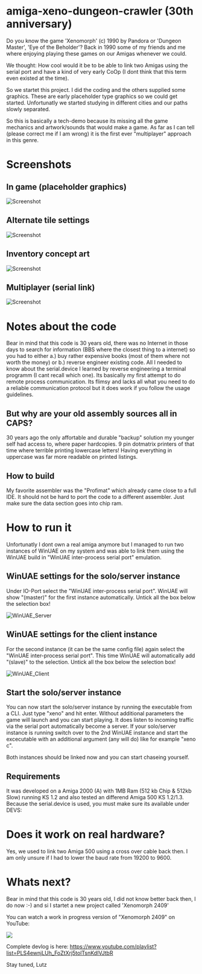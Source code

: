 # amiga-xeno-dungeon-crawler (30th anniversary)

Do you know the game 'Xenomorph' (c) 1990 by Pandora or 'Dungeon Master', 'Eye of the Beholder'? Back in 1990 some of my friends and me where enjoying playing these games on our Amigas whenever we could.

We thought: How cool would it be to be able to link two Amigas using the serial port and have a kind of very early CoOp (I dont think that this term even existed at the time).

So we startet this project. I did the coding and the others supplied some graphics. These are early placeholder type graphics so we could get started. Unfortunatly we started studying in different cities and our paths slowly separated.

So this is basically a tech-demo because its missing all the game mechanics and artwork/sounds that would make a game. As far as I can tell (please correct me if I am wrong) it is the first ever "multiplayer" approach in this genre.

# Screenshots

## In game (placeholder graphics)

![Screenshot](https://github.com/LutzGrosshennig/amiga-xeno-dungeon-crawler/blob/main/images/ScreenShot.png)

## Alternate tile settings

![Screenshot](https://github.com/LutzGrosshennig/amiga-xeno-dungeon-crawler/blob/main/images/AlternateTileset.PNG)

## Inventory concept art

![Screenshot](https://github.com/LutzGrosshennig/amiga-xeno-dungeon-crawler/blob/main/images/Inventory.gif)

## Multiplayer (serial link)

![Screenshot](https://github.com/LutzGrosshennig/amiga-xeno-dungeon-crawler/blob/main/images/Multiplayer.gif)

# Notes about the code

Bear in mind that this code is 30 years old, there was no Internet in those days to search for information (BBS where the closest thing to a internet) so you had to either a.) buy rather expensive books (most of them where not worth the money) or b.) reverse engineer existing code.
All I needed to know about the serial.device I learned by reverse engineering a terminal programm (I cant recall which one). Its basically my first attempt to do remote process communication. Its flimsy and lacks all what you need to do a reliable communication protocol but it does work if you follow the usage guidelines.

## But why are your old assembly sources all in CAPS?

30 years ago the only affortable and durable "backup" solution my younger self had access to, where paper hardcopies. 9 pin dotmatrix printers of that time where terrible printing lowercase letters! Having everything in uppercase was far more readable on printed listings.

## How to build

My favorite assembler was the "Profimat" which already came close to a full IDE. It should not be hard to port the code to a different assembler. Just make sure the data section goes into chip ram.

# How to run it

Unfortunatly I dont own a real amiga anymore but I managed to run two instances of WinUAE on my system and was able to link them using the WinUAE build in "WinUAE inter-process serial port" emulation.

## WinUAE settings for the solo/server instance

Under IO-Port select the "WinUAE inter-process serial port". WinUAE will show "(master)" for the first instance automatically.
Untick all the box below the selection box!

![WinUAE_Server](https://github.com/LutzGrosshennig/amiga-xeno-dungeon-crawler/blob/main/images/WinUAE-SerialCrossOver_1.png)

## WinUAE settings for the client instance

For the second instance (it can be the same config file) again select the "WinUAE inter-process serial port". This time WinUAE will automatically add "(slave)" to the selection.
Untick all the box below the selection box!

![WinUAE_Client](https://github.com/LutzGrosshennig/amiga-xeno-dungeon-crawler/blob/main/images/WinUAE-SerialCrossOver_2.png)

## Start the solo/server instance

You can now start the solo/server instance by running the executable from a CLI. Just type "xeno" and hit enter. Without additional parameters the game will launch and you can start playing. It does listen to incoming traffic via the serial port automatically become a server.
If your solo/server instance is running switch over to the 2nd WinUAE instance and start the excecutable with an additional argument (any will do) like for example "xeno c". 

Both instances should be linked now and you can start chaseing yourself.

## Requirements

It was developed on a Amiga 2000 (A) with 1MB Ram (512 kb Chip & 512kb Slow) running KS 1.2 and also tested an differend Amiga 500 KS 1.2/1.3. Because the serial.device is used, you must make sure its available under DEVS:

# Does it work on real hardware?

Yes, we used to link two Amiga 500 using a cross over cable back then. I am only unsure if I had to lower the baud rate from 19200 to 9600.


# Whats next?

Bear in mind that this code is 30 years old, I did not know better back then, I do now :-) and si I startet a new project called 'Xenomorph 2409'

You can watch a work in progress version of "Xenomorph 2409" on YouTube:

[![](http://img.youtube.com/vi/phD2-d7OQRk/0.jpg)](http://www.youtube.com/watch?v=phD2-d7OQRk "")

Complete devlog is here:
https://www.youtube.com/playlist?list=PLS4ewnjLUh_FoZtXrj5tolTsnKdIVJtbR


Stay tuned, 
Lutz